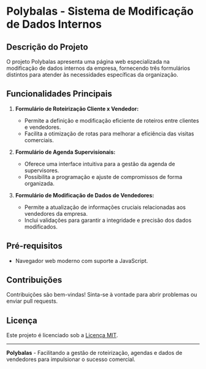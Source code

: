 
# Polybalas - Sistema de Modificação de Dados Internos

## Descrição do Projeto

O projeto Polybalas apresenta uma página web especializada na modificação de dados internos da empresa, fornecendo três formulários distintos para atender às necessidades específicas da organização.

## Funcionalidades Principais

1. **Formulário de Roteirização Cliente x Vendedor:**
   - Permite a definição e modificação eficiente de roteiros entre clientes e vendedores.
   - Facilita a otimização de rotas para melhorar a eficiência das visitas comerciais.

2. **Formulário de Agenda Supervisionais:**
   - Oferece uma interface intuitiva para a gestão da agenda de supervisores.
   - Possibilita a programação e ajuste de compromissos de forma organizada.

3. **Formulário de Modificação de Dados de Vendedores:**
   - Permite a atualização de informações cruciais relacionadas aos vendedores da empresa.
   - Inclui validações para garantir a integridade e precisão dos dados modificados.

## Pré-requisitos

- Navegador web moderno com suporte a JavaScript.

## Contribuições

Contribuições são bem-vindas! Sinta-se à vontade para abrir problemas ou enviar pull requests.

## Licença

Este projeto é licenciado sob a [Licença MIT](LICENSE).

---

**Polybalas** - Facilitando a gestão de roteirização, agendas e dados de vendedores para impulsionar o sucesso comercial.
```